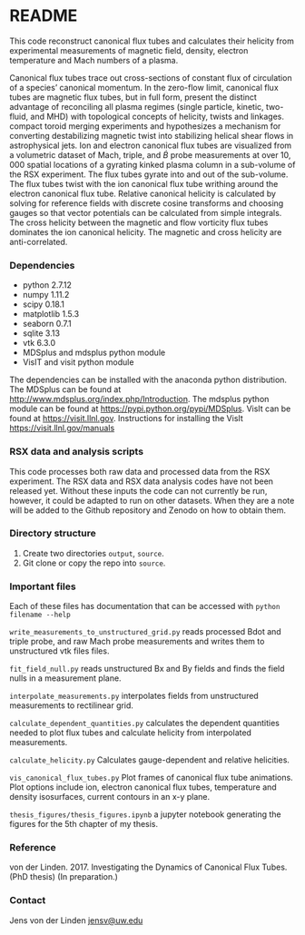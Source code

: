 # README #
This code reconstruct canonical flux tubes and calculates their helicity from experimental measurements of
magnetic field, density, electron temperature and Mach numbers of a plasma.

Canonical flux tubes trace out cross-sections of constant flux of circulation of a species’ canonical momentum.
In the zero-flow limit, canonical flux tubes are magnetic flux tubes, but in full form, 
present the distinct advantage of reconciling all plasma regimes (single particle, kinetic, two-fluid, and MHD) 
with topological concepts of helicity, twists and linkages.
compact toroid merging experiments and hypothesizes a mechanism for converting destabilizing magnetic twist into 
stabilizing helical shear flows in astrophysical jets.
Ion and electron canonical flux tubes are visualized from a volumetric dataset of Mach, triple, and $\dot{B}$ probe 
measurements at over $10,000$ spatial locations of a gyrating kinked plasma column in a sub-volume of the RSX 
experiment. The flux tubes gyrate into and out of the sub-volume.
The flux tubes twist with the ion canonical flux tube writhing around the electron canonical flux tube.
Relative canonical helicity is calculated by solving for reference fields with discrete cosine transforms and 
choosing gauges so that vector potentials can be calculated from simple integrals.
The cross helicity between the magnetic and flow vorticity flux tubes dominates the ion canonical helicity.
The magnetic and cross helicity are anti-correlated.


### Dependencies ###
* python 2.7.12
* numpy 1.11.2
* scipy 0.18.1
* matplotlib 1.5.3
* seaborn 0.7.1
* sqlite 3.13
* vtk 6.3.0
* MDSplus and mdsplus python module 
* VisIT and visit python module

The dependencies can be installed with the anaconda python distribution.
The MDSplus can be found at http://www.mdsplus.org/index.php/Introduction.
The mdsplus python module can be found at https://pypi.python.org/pypi/MDSplus.
VisIt can be found at https://visit.llnl.gov.
Instructions for installing the VisIt https://visit.llnl.gov/manuals

### RSX data and analysis scripts ###
This code processes both raw data and processed data from the RSX experiment.
The RSX data and RSX data analysis codes have not been released yet. 
Without these inputs the code can not currently be run, however, it could be adapted to run on other datasets.
When they are a note will be added to the Github repository and Zenodo on how to obtain them. 

### Directory structure ###
1. Create two directories `output`, `source`. 
2. Git clone or copy the repo into `source`.

### Important files ###
Each of these files has documentation that can be accessed with `python filename --help`

`write_measurements_to_unstructured_grid.py` reads processed Bdot and triple probe, and raw Mach probe measurements 
and writes them to unstructured vtk files files.

`fit_field_null.py` reads unstructured Bx and By fields and finds the field nulls in a measurement plane.

`interpolate_measurements.py` interpolates fields from unstructured measurements to rectilinear grid.

`calculate_dependent_quantities.py` calculates the dependent quantities needed to plot flux tubes and 
calculate helicity from interpolated measurements.

`calculate_helicity.py` Calculates gauge-dependent and relative helicities.

`vis_canonical_flux_tubes.py` Plot frames of canonical flux tube animations.
Plot options include ion, electron canonical flux tubes, temperature and density isosurfaces, current contours
in an x-y plane.

`thesis_figures/thesis_figures.ipynb` a jupyter notebook generating the figures for the 5th chapter of my thesis.

### Reference ###
von der Linden. 2017. Investigating the Dynamics of Canonical Flux Tubes. (PhD thesis) (In preparation.) 

### Contact ###
Jens von der Linden jensv@uw.edu

